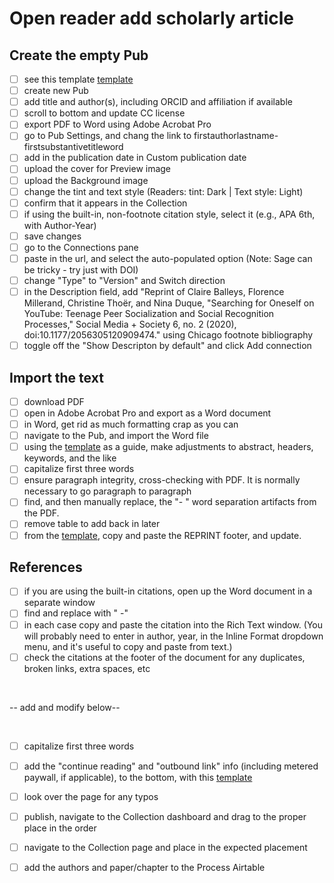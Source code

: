 # Open reader add scholarly article

## Create the empty Pub

- [ ] see this template [template](https://www.mediastudies.press/pub/template-scholarly/draft)
- [ ] create new Pub
- [ ] add title and author(s), including ORCID and affiliation if available
- [ ] scroll to bottom and update CC license
- [ ] export PDF to Word using Adobe Acrobat Pro
- [ ] go to Pub Settings, and chang the link to firstauthorlastname-firstsubstantivetitleword
- [ ] add in the publication date in Custom publication date
- [ ] upload the cover for Preview image
- [ ] upload the Background image 
- [ ] change the tint and text style (Readers: tint: Dark | Text style: Light)
- [ ] confirm that it appears in the Collection 
- [ ] if using the built-in, non-footnote citation style, select it (e.g., APA 6th, with Author-Year)
- [ ] save changes
- [ ] go to the Connections pane
- [ ] paste in the url, and select the auto-populated option (Note: Sage can be tricky - try just with DOI)
- [ ] change "Type" to "Version" and Switch direction
- [ ] in the Description field, add "Reprint of Claire Balleys, Florence Millerand, Christine Thoër, and Nina Duque, "Searching for Oneself on YouTube: Teenage Peer Socialization and Social Recognition Processes," Social Media + Society 6, no. 2 (2020), doi:10.1177/2056305120909474." using Chicago footnote bibliography
- [ ] toggle off the "Show Descripton by default" and click Add connection

## Import the text

- [ ] download PDF
- [ ] open in Adobe Acrobat Pro and export as a Word document
- [ ] in Word, get rid as much formatting crap as you can
- [ ] navigate to the Pub, and import the Word file
- [ ] using the [template](https://www.mediastudies.press/pub/template-scholarly/draft) as a guide, make adjustments to abstract, headers, keywords, and the like
- [ ] capitalize first three words
- [ ] ensure paragraph integrity, cross-checking with PDF. It is normally necessary to go paragraph to paragraph
- [ ] find, and then manually replace, the "- " word separation artifacts from the PDF. 
- [ ] remove table to add back in later
- [ ] from the [template](https://www.mediastudies.press/pub/template-scholarly/draft), copy and paste the REPRINT footer, and update.

## References

- [ ] if you are using the built-in citations, open up the Word document in a separate window
- [ ] find and replace with " -" 
- [ ] in each case copy and paste the citation into the Rich Text window. (You will probably need to enter in author, year, in the Inline Format dropdown menu, and it's useful to copy and paste from text.)
- [ ] check the citations at the footer of the document for any duplicates, broken links, extra spaces, etc

<br>

-- add and modify below-- 

<br>

- [ ] capitalize first three words
- [ ] add the "continue reading" and "outbound link" info (including metered paywall, if applicable), to the bottom, with this [template](https://www.mediastudies.press/pub/authorlastname-firstsubstantivetitle/draft)













- [ ] look over the page for any typos
- [ ] publish, navigate to the Collection dashboard and drag to the proper place in the order
- [ ] navigate to the Collection page and place in the expected placement
- [ ] add the authors and paper/chapter to the Process Airtable